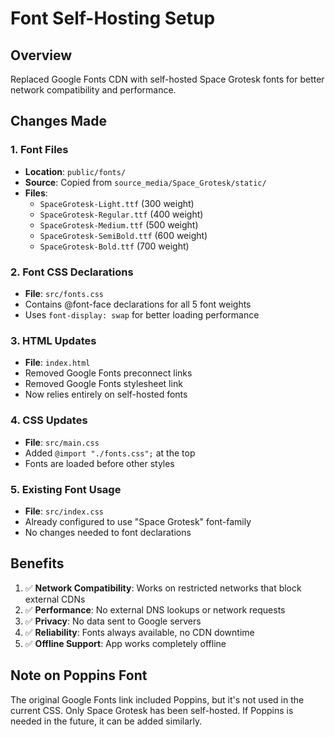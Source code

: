 # Font Self-Hosting Setup

## Overview
Replaced Google Fonts CDN with self-hosted Space Grotesk fonts for better network compatibility and performance.

## Changes Made

### 1. Font Files
- **Location**: `public/fonts/`
- **Source**: Copied from `source_media/Space_Grotesk/static/`
- **Files**:
  - `SpaceGrotesk-Light.ttf` (300 weight)
  - `SpaceGrotesk-Regular.ttf` (400 weight)
  - `SpaceGrotesk-Medium.ttf` (500 weight)
  - `SpaceGrotesk-SemiBold.ttf` (600 weight)
  - `SpaceGrotesk-Bold.ttf` (700 weight)

### 2. Font CSS Declarations
- **File**: `src/fonts.css`
- Contains @font-face declarations for all 5 font weights
- Uses `font-display: swap` for better loading performance

### 3. HTML Updates
- **File**: `index.html`
- Removed Google Fonts preconnect links
- Removed Google Fonts stylesheet link
- Now relies entirely on self-hosted fonts

### 4. CSS Updates
- **File**: `src/main.css`
- Added `@import "./fonts.css";` at the top
- Fonts are loaded before other styles

### 5. Existing Font Usage
- **File**: `src/index.css`
- Already configured to use "Space Grotesk" font-family
- No changes needed to font declarations

## Benefits
1. ✅ **Network Compatibility**: Works on restricted networks that block external CDNs
2. ✅ **Performance**: No external DNS lookups or network requests
3. ✅ **Privacy**: No data sent to Google servers
4. ✅ **Reliability**: Fonts always available, no CDN downtime
5. ✅ **Offline Support**: App works completely offline

## Note on Poppins Font
The original Google Fonts link included Poppins, but it's not used in the current CSS. 
Only Space Grotesk has been self-hosted. If Poppins is needed in the future, it can be added similarly.
